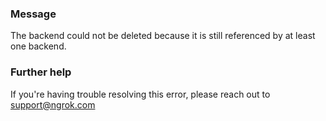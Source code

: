 
### Message
The backend could not be deleted because it is still referenced by at least one backend.

### Further help
If you're having trouble resolving this error, please reach out to [support@ngrok.com](mailto:support@ngrok.com?subject=Help%20with%20ERR_NGROK_6502)

